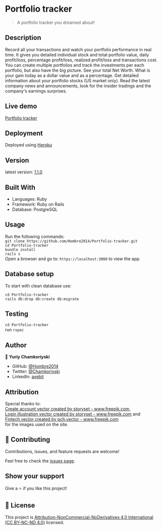 # Portfolio tracker

>  A portfolio tracker you dreamed about!

## Description

Record all your transactions and watch your portfolio performance in real time. It gives you detailed individual stock and total portfolio value, daily profit/loss, percentage profit/loss, realized profit/loss and transactions cost.
You can create multiple portfolios and track the investments per each portfolio, but also have the big picture. See your total Net Worth. What is your gain today as a dollar value and as a percentage.
Get detailed information about your portfolio stocks (US market only). Read the latest company news and announcements, look for the insider tradings and the company's earnings surprises.

## Live demo

[Portfolio tracker](https://yuriy-portfolio-tracker.herokuapp.com/)

## Deployment

Deployed using [Heroku](https://heroku.com/)

## Version

latest version: [1.1.0](https://github.com/Hombre2014/Portfolio-tracker/releases/tag/v1.1.0)

## Built With

- Languages: Ruby
- Framework: Ruby on Rails
- Database: PostgreSQL

## Usage

Run the following commands:</br>
`git clone https://github.com/Hombre2014/Portfolio-tracker.git`</br>
`cd Portfolio-tracker`</br>
`bundle install`</br>
`rails s`</br>
Open a browser and go to: `https://localhost:3000` to view the app.

## Database setup

To start with clean database use:

`cd Portfolio-tracker`</br>
`rails db:drop db:create db:migrate`

## Testing

`cd Portfolio-tracker`</br>
run `rspec`

## Author

👤 **Yuriy Chamkoriyski**

- GitHub: [@Hombre2014](https://github.com/Hombre2014)
- Twitter: [@Chamkoriyski](https://twitter.com/Chamkoriyski)
- LinkedIn: [axebit](https://linkedin.com/in/axebit)

## Attribution

Special thanks to: <br>
<a href='https://www.freepik.com/vectors/create-account'>Create account vector created by storyset - www.freepik.com</a>, <br>
<a href='https://www.freepik.com/vectors/login-illustration'>Login illustration vector created by storyset - www.freepik.com</a> and <br>
<a href='https://www.freepik.com/vectors/fintech'>Fintech vector created by pch.vector - www.freepik.com</a> <br>
for the images used on the site.

## 🤝 Contributing

Contributions, issues, and feature requests are welcome!

Feel free to check the [issues page](https://github.com/Hombre2014/Portfolio-tracker/issues).

## Show your support

Give a ⭐️ if you like this project!

## 📝 License

This project is [Attribution-NonCommercial-NoDerivatives 4.0 International (CC BY-NC-ND 4.0)](./license.md) licensed.
